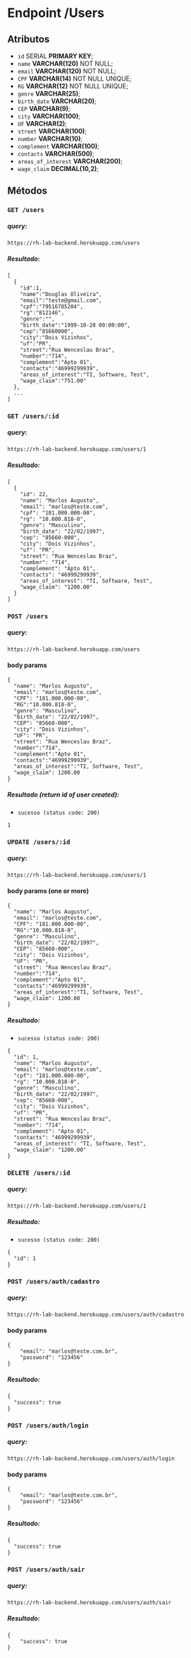 # Endpoint /Users

## Atributos
- `id` SERIAL **PRIMARY KEY**;
- `name` **VARCHAR(120)** NOT NULL;
- `email` **VARCHAR(120)** NOT NULL;
- `CPF` **VARCHAR(14)** NOT NULL UNIQUE;
- `RG` **VARCHAR(12)** NOT NULL UNIQUE;
- `genre` **VARCHAR(25)**;
- `birth_date` **VARCHAR(20)**;
- `CEP` **VARCHAR(9)**;
- `city` **VARCHAR(100)**;
- `UF` **VARCHAR(2)**;
- `street` **VARCHAR(100)**;
- `number` **VARCHAR(10)**;
- `complement` **VARCHAR(100)**;
- `contacts` **VARCHAR(500)**;
- `areas_of_interest` **VARCHAR(200)**;
- `wage_claim` **DECIMAL(10,2)**;

## Métodos

### `GET /users`
<!-- #### query params
`filter` - clausa para restrisgir a consulta:

```
/plans?where={"id":"2"}`
```

`offset` - define a partir de qual registro retornar:
```
/plans?offset=2
```

`limit` - define a quantidade de registros retornados:
```
/plans?limit=5
```

`order`: - define a ordenação do retorno [ "desc" || "asc" ]:
```
/plans?order=[["id","desc"]]
``` -->

##### query:
```
https://rh-lab-backend.herokuapp.com/users
```
##### Resultado:
```
[
  {
    "id":1,
    "name":"Douglas Oliveira",
    "email":"teste@gmail.com",
    "cpf":"79516785204",
    "rg":"812146",
    "genre":"",
    "birth_date":"1999-10-28 00:00:00",
    "cep":"85660000",
    "city":"Dois Vizinhos",
    "uf":"PR",
    "street":"Rua Wenceslau Braz",
    "number":"714",
    "complement":"Apto 01",
    "contacts":"46999299939",
    "areas_of_interest":"TI, Software, Test",
    "wage_claim":"751.00"
  },
  ...
]  
```

### `GET /users/:id`
##### query:
```
https://rh-lab-backend.herokuapp.com/users/1
```
##### Resultado:
```
[
  {
    "id": 22,
    "name": "Marlos Augusto",
    "email": "marlos@teste.com",
    "cpf": "181.000.000-00",
    "rg": "10.000.818-0",
    "genre": "Masculino",
    "birth_date": "22/02/1997",
    "cep": "85660-000",
    "city": "Dois Vizinhos",
    "uf": "PR",
    "street": "Rua Wenceslau Braz",
    "number": "714",
    "complement": "Apto 01",
    "contacts": "46999299939",
    "areas_of_interest": "TI, Software, Test",
    "wage_claim": "1200.00"
  }
]
```

### `POST /users`
##### query:
```
https://rh-lab-backend.herokuapp.com/users
```
#### body params
```
{
  "name": "Marlos Augusto",
  "email": "marlos@teste.com",
  "CPF": "181.000.000-00",
  "RG":"10.000.818-0",
  "genre": "Masculino",
  "birth_date": "22/02/1997",
  "CEP": "85660-000",
  "city": "Dois Vizinhos",
  "UF": "PR",
  "street": "Rua Wenceslau Braz",
  "number":"714",
  "complement":"Apto 01",
  "contacts":"46999299939",
  "areas_of_interest":"TI, Software, Test",
  "wage_claim": 1200.00
}
```

##### Resultado (return id of user created):
- `sucesso (status code: 200)`
```
1
```

### `UPDATE /users/:id`
##### query:
```
https://rh-lab-backend.herokuapp.com/users/1
```

#### body params (one or more)
```
{
  "name": "Marlos Augusto",
  "email": "marlos@teste.com",
  "CPF": "181.000.000-00",
  "RG":"10.000.818-0",
  "genre": "Masculino",
  "birth_date": "22/02/1997",
  "CEP": "85660-000",
  "city": "Dois Vizinhos",
  "UF": "PR",
  "street": "Rua Wenceslau Braz",
  "number":"714",
  "complement":"Apto 01",
  "contacts":"46999299939",
  "areas_of_interest":"TI, Software, Test",
  "wage_claim": 1200.00
}
```

##### Resultado:
- `sucesso (status code: 200)`
```
{
  "id": 1,
  "name": "Marlos Augusto",
  "email": "marlos@teste.com",
  "cpf": "181.000.000-00",
  "rg": "10.000.818-0",
  "genre": "Masculino",
  "birth_date": "22/02/1997",
  "cep": "85660-000",
  "city": "Dois Vizinhos",
  "uf": "PR",
  "street": "Rua Wenceslau Braz",
  "number": "714",
  "complement": "Apto 01",
  "contacts": "46999299939",
  "areas_of_interest": "TI, Software, Test",
  "wage_claim": "1200.00"
}
```
### `DELETE /users/:id`
##### query:
```
https://rh-lab-backend.herokuapp.com/users/1
```

##### Resultado:
- `sucesso (status code: 200)`
```
{
  "id": 1
}
```

### `POST /users/auth/cadastro`
##### query:
```
https://rh-lab-backend.herokuapp.com/users/auth/cadastro
```
#### body params
```
{
	"email": "marlos@teste.com.br",
	"password": "123456"
}
```

##### Resultado:
```
{
  "success": true
}
```

### `POST /users/auth/login`
##### query:
```
https://rh-lab-backend.herokuapp.com/users/auth/login
```
#### body params
```
{
	"email": "marlos@teste.com.br",
	"password": "123456"
}
```

##### Resultado:
```
{
  "success": true
}
```

### `POST /users/auth/sair`
##### query:
```
https://rh-lab-backend.herokuapp.com/users/auth/sair
```

##### Resultado:
```
{
    "success": true
}
```

